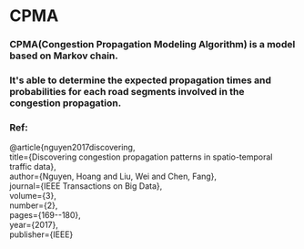 # CPMA
### CPMA(Congestion Propagation Modeling Algorithm) is a model based on Markov chain.  
### It's able to determine the expected propagation times and  probabilities for each road segments involved in the congestion propagation.  

### Ref:  
@article{nguyen2017discovering,  
title={Discovering congestion propagation patterns in spatio-temporal traffic data},  
author={Nguyen, Hoang and Liu, Wei and Chen, Fang},  
journal={IEEE Transactions on Big Data},  
volume={3},  
number={2},  
pages={169--180},  
year={2017},  
publisher={IEEE}  
